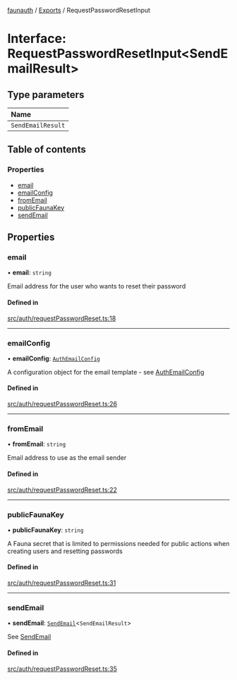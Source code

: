 [faunauth](../none) / [Exports](../modules.md) / RequestPasswordResetInput

# Interface: RequestPasswordResetInput<SendEmailResult\>

## Type parameters

| Name |
| :------ |
| `SendEmailResult` |

## Table of contents

### Properties

- [email](RequestPasswordResetInput.md#email)
- [emailConfig](RequestPasswordResetInput.md#emailconfig)
- [fromEmail](RequestPasswordResetInput.md#fromemail)
- [publicFaunaKey](RequestPasswordResetInput.md#publicfaunakey)
- [sendEmail](RequestPasswordResetInput.md#sendemail)

## Properties

### email

• **email**: `string`

Email address for the user who wants to reset their password

#### Defined in

[src/auth/requestPasswordReset.ts:18](https://github.com/alexnitta/faunauth/blob/6bb89cc/src/auth/requestPasswordReset.ts#L18)

___

### emailConfig

• **emailConfig**: [`AuthEmailConfig`](AuthEmailConfig.md)

A configuration object for the email template - see [AuthEmailConfig](AuthEmailConfig.md)

#### Defined in

[src/auth/requestPasswordReset.ts:26](https://github.com/alexnitta/faunauth/blob/6bb89cc/src/auth/requestPasswordReset.ts#L26)

___

### fromEmail

• **fromEmail**: `string`

Email address to use as the email sender

#### Defined in

[src/auth/requestPasswordReset.ts:22](https://github.com/alexnitta/faunauth/blob/6bb89cc/src/auth/requestPasswordReset.ts#L22)

___

### publicFaunaKey

• **publicFaunaKey**: `string`

A Fauna secret that is limited to permissions needed for public actions when creating users
and resetting passwords

#### Defined in

[src/auth/requestPasswordReset.ts:31](https://github.com/alexnitta/faunauth/blob/6bb89cc/src/auth/requestPasswordReset.ts#L31)

___

### sendEmail

• **sendEmail**: [`SendEmail`](../modules.md#sendemail)<`SendEmailResult`\>

See [SendEmail](../modules.md#sendemail)

#### Defined in

[src/auth/requestPasswordReset.ts:35](https://github.com/alexnitta/faunauth/blob/6bb89cc/src/auth/requestPasswordReset.ts#L35)
